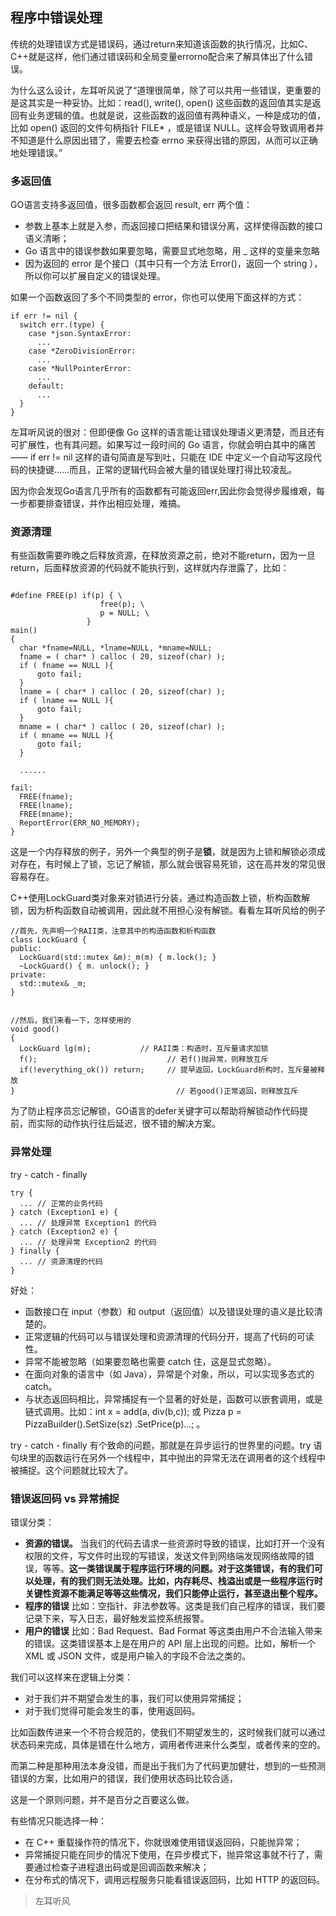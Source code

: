 ## 程序中错误处理
传统的处理错误方式是错误码，通过return来知道该函数的执行情况，比如C、C++就是这样，他们通过错误码和全局变量errorno配合来了解具体出了什么错误。

为什么这么设计，左耳听风说了“道理很简单，除了可以共用一些错误，更重要的是这其实是一种妥协。比如：read(), write(), open() 这些函数的返回值其实是返回有业务逻辑的值。也就是说，这些函数的返回值有两种语义，一种是成功的值，比如 open() 返回的文件句柄指针 FILE* ，或是错误 NULL。这样会导致调用者并不知道是什么原因出错了，需要去检查 errno 来获得出错的原因，从而可以正确地处理错误。”

### 多返回值
GO语言支持多返回值，很多函数都会返回 result, err 两个值：
- 参数上基本上就是入参，而返回接口把结果和错误分离，这样使得函数的接口语义清晰；
- Go 语言中的错误参数如果要忽略，需要显式地忽略，用 _ 这样的变量来忽略
- 因为返回的 error 是个接口（其中只有一个方法 Error()，返回一个 string ），所以你可以扩展自定义的错误处理。

如果一个函数返回了多个不同类型的 error，你也可以使用下面这样的方式：
```
if err != nil {
  switch err.(type) {
    case *json.SyntaxError:
      ...
    case *ZeroDivisionError:
      ...
    case *NullPointerError:
      ...
    default:
      ...
  }
}
```

左耳听风说的很对：但即便像 Go 这样的语言能让错误处理语义更清楚，而且还有可扩展性，也有其问题。如果写过一段时间的 Go 语言，你就会明白其中的痛苦—— if err != nil 这样的语句简直是写到吐，只能在 IDE 中定义一个自动写这段代码的快捷键……而且，正常的逻辑代码会被大量的错误处理打得比较凌乱。

因为你会发现Go语言几乎所有的函数都有可能返回err,因此你会觉得步履维艰，每一步都要排查错误，并作出相应处理，难搞。

### 资源清理

有些函数需要昨晚之后释放资源，在释放资源之前，绝对不能return，因为一旦return，后面释放资源的代码就不能执行到，这样就内存泄露了，比如：
```

#define FREE(p) if(p) { \
                    free(p); \
                    p = NULL; \
                 }
main()
{
  char *fname=NULL, *lname=NULL, *mname=NULL;
  fname = ( char* ) calloc ( 20, sizeof(char) );
  if ( fname == NULL ){
      goto fail;
  }
  lname = ( char* ) calloc ( 20, sizeof(char) );
  if ( lname == NULL ){
      goto fail;
  }
  mname = ( char* ) calloc ( 20, sizeof(char) );
  if ( mname == NULL ){
      goto fail;
  }
    
  ......
 
fail:
  FREE(fname);
  FREE(lname);
  FREE(mname);
  ReportError(ERR_NO_MEMORY);
} 
```
这是一个内存释放的例子，另外一个典型的例子是**锁**，就是因为上锁和解锁必须成对存在，有时候上了锁，忘记了解锁，那么就会很容易死锁，这在高并发的常见很容易存在。

C++使用LockGuard类对象来对锁进行分装，通过构造函数上锁，析构函数解锁，因为析构函数自动被调用，因此就不用担心没有解锁。看看左耳听风给的例子
```
//首先，先声明一个RAII类，注意其中的构造函数和析构函数
class LockGuard {
public:
  LockGuard(std::mutex &m):_m(m) { m.lock(); }
  ~LockGuard() { m. unlock(); }
private:
  std::mutex& _m;
}


//然后，我们来看一下，怎样使用的
void good()
{
  LockGuard lg(m);           // RAII类：构造时，互斥量请求加锁
  f();                             // 若f()抛异常，则释放互斥
  if(!everything_ok()) return;     // 提早返回，LockGuard析构时，互斥量被释放
}                                    // 若good()正常返回，则释放互斥
```
为了防止程序员忘记解锁，GO语言的defer关键字可以帮助将解锁动作代码提前，而实际的动作执行往后延迟，很不错的解决方案。

### 异常处理

try - catch - finally
```
try {
  ... // 正常的业务代码
} catch (Exception1 e) {
  ... // 处理异常 Exception1 的代码
} catch (Exception2 e) {
  ... // 处理异常 Exception2 的代码
} finally {
  ... // 资源清理的代码
}
```
好处：
- 函数接口在 input（参数）和 output（返回值）以及错误处理的语义是比较清楚的。
- 正常逻辑的代码可以与错误处理和资源清理的代码分开，提高了代码的可读性。
- 异常不能被忽略（如果要忽略也需要 catch 住，这是显式忽略）。
- 在面向对象的语言中（如 Java），异常是个对象，所以，可以实现多态式的 catch。
- 与状态返回码相比，异常捕捉有一个显著的好处是，函数可以嵌套调用，或是链式调用。比如：int x = add(a, div(b,c)); 或 Pizza p = PizzaBuilder().SetSize(sz) .SetPrice(p)...; 。

try - catch - finally 有个致命的问题，那就是在异步运行的世界里的问题。try 语句块里的函数运行在另外一个线程中，其中抛出的异常无法在调用者的这个线程中被捕捉。这个问题就比较大了。

### 错误返回码 vs 异常捕捉

错误分类：

- **资源的错误。** 当我们的代码去请求一些资源时导致的错误，比如打开一个没有权限的文件，写文件时出现的写错误，发送文件到网络端发现网络故障的错误，等等。**这一类错误属于程序运行环境的问题。对于这类错误，有的我们可以处理，有的我们则无法处理。比如，内存耗尽、栈溢出或是一些程序运行时关键性资源不能满足等等这些情况，我们只能停止运行，甚至退出整个程序。**
- **程序的错误** 比如：空指针、非法参数等。这类是我们自己程序的错误，我们要记录下来，写入日志，最好触发监控系统报警。
- **用户的错误** 比如：Bad Request、Bad Format 等这类由用户不合法输入带来的错误。这类错误基本上是在用户的 API 层上出现的问题。比如，解析一个 XML 或 JSON 文件，或是用户输入的字段不合法之类的。

我们可以这样来在逻辑上分类：
- 对于我们并不期望会发生的事，我们可以使用异常捕捉；
- 对于我们觉得可能会发生的事，使用返回码。

比如函数传进来一个不符合规范的，使我们不期望发生的，这时候我们就可以通过状态码来完成，具体是错在什么地方，调用者传进来什么类型，或者传来的空的。

而第二种是那种用法本身没错，而是出于我们为了代码更加健壮，想到的一些预测错误的方案，比如用户的错误，我们使用状态码比较合适，

这是一个原则问题，并不是百分之百要这么做。

有些情况只能选择一种：
- 在 C++ 重载操作符的情况下，你就很难使用错误返回码，只能抛异常；
- 异常捕捉只能在同步的情况下使用，在异步模式下，抛异常这事就不行了，需要通过检查子进程退出码或是回调函数来解决；
- 在分布式的情况下，调用远程服务只能看错误返回码，比如 HTTP 的返回码。


> 左耳听风